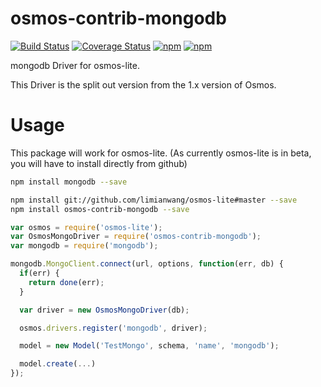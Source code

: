 # osmos-contrib-mongodb

[![Build Status](https://travis-ci.org/limianwang/osmos-contrib-mongodb.svg?branch=master)](https://travis-ci.org/limianwang/osmos-contrib-mongodb)
[![Coverage Status](https://coveralls.io/repos/limianwang/osmos-contrib-mongodb/badge.svg?branch=master)](https://coveralls.io/r/limianwang/osmos-contrib-mongodb?branch=master)
[![npm](https://img.shields.io/npm/v/osmos-contrib-mongodb.svg?style=flat-square)](https://www.npmjs.com/package/osmos-contrib-mongodb)
[![npm](https://img.shields.io/npm/dm/osmos-contrib-mongodb.svg?style=flat-square)](https://www.npmjs.com/package/osmos-contrib-mongodb)

mongodb Driver for osmos-lite.

This Driver is the split out version from the 1.x version of Osmos.

# Usage

This package will work for osmos-lite. (As currently osmos-lite is in beta, you will have to install directly from github)

```bash
npm install mongodb --save

npm install git://github.com/limianwang/osmos-lite#master --save
npm install osmos-contrib-mongodb --save
```

```js
var osmos = require('osmos-lite');
var OsmosMongoDriver = require('osmos-contrib-mongodb');
var mongodb = require('mongodb');

mongodb.MongoClient.connect(url, options, function(err, db) {
  if(err) {
    return done(err);
  }

  var driver = new OsmosMongoDriver(db);

  osmos.drivers.register('mongodb', driver);

  model = new Model('TestMongo', schema, 'name', 'mongodb');

  model.create(...)
});
```
